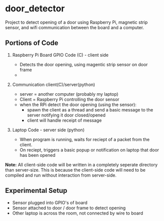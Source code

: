 # door_detector

Project to detect opening of a door using Raspberry Pi, magnetic strip sensor, and wifi communication between the board and a computer.

## Portions of Code

1. Raspberry Pi Board GPIO Code (C) - client side
    - Detects the door opening, using magentic strip sensor on door frame
    -

2. Communication client(C)/server(python)
    - server = another computer (probably my laptop)
    - Client = Raspberry Pi controlling the door sensor
    - when the RPi detect the door opening (using the sensor):
        - spawn the client as a thread and send a basic message to the server notifying it door closed/opened
        - client will handle receipt of message

3. Laptop Code - server side (python)
    - When program is running, waits for reciept of a packet from the client.
    - On reciept, triggers a basic popup or notification on laptop that door has been opened

**Note:** All client-side code will be written in a completely seperate directory than server-size.
This is because the client-side code will need to be compiled and run without interaction from server-side.

## Experimental Setup

- Sensor plugged into GPIO's of board
- Sensor attached to door / door frame to detect opening
- Other laptop is across the room, not connected by wire to board